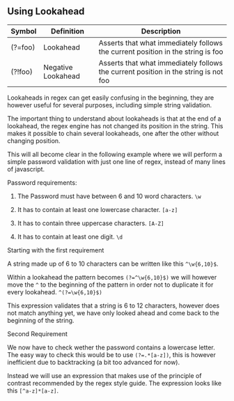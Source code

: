 
## Using Lookahead

| Symbol 	| Definition    			| Description																			|
|-----------|---------------------------|---------------------------------------------------------------------------------------|
| (?=foo)	| Lookahead	  				| Asserts that what immediately follows the current position in the string is foo 		|
| (?!foo)	| Negative Lookahead   		| Asserts that what immediately follows the current position in the string is not foo 	|

Lookaheads in regex can get easily confusing in the beginning, they are however useful for several purposes, including simple string validation.

The important thing to understand about lookaheads is that at the end of a lookahead, the regex engine has not changed its position in the string. This makes it possible to chain several lookaheads, one after the other without changing position.

This will all become clear in the following example where we will perform a simple password validation with just one line of regex, instead of many lines of javascript.

Password requirements:

1. The Password must have between 6 and 10 word characters. `\w`
2. It has to contain at least one lowercase character. `[a-z]`

3. It has to contain three uppercase characters. `[A-Z]`
4. It has to contain at least one digit. `\d`


Starting with the first requirement

A string made up of 6 to 10 characters can be written like this `^\w{6,10}$`.

Within a lookahead the pattern becomes `(?=^\w{6,10}$)` we will however move the `^` to the beginning of the pattern in order not to duplicate it for every lookahead.
`^(?=\w{6,10}$)`

This expression validates that a string is 6 to 12 characters, however does not match anything yet, we have only looked ahead and come back to the beginning of the string.

Second Requirement

We now have to check wether the password contains a lowercase letter. The easy way to check this would be to use `(?=.*[a-z])`, this is however inefficient due to backtracking (a bit too advanced for now).

Instead we will use an expression that makes use of the principle of contrast recommended by the regex style guide. The expression looks like this `[^a-z]*[a-z]`.






